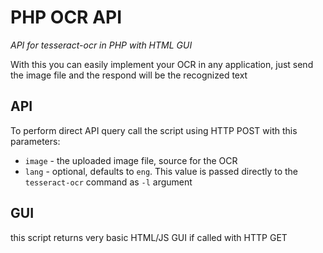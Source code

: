 # PHP OCR API
*API for tesseract-ocr in PHP with HTML GUI*

With this you can easily implement your OCR in any application, just send the image file and the respond will be the recognized text

## API

To perform direct API query call the script using HTTP POST with this parameters:

- `image` - the uploaded image file, source for the OCR
- `lang` - optional, defaults to `eng`. This value is passed directly to the `tesseract-ocr` command as `-l` argument

## GUI

this script returns very basic HTML/JS GUI if called with HTTP GET